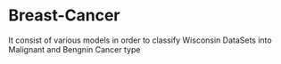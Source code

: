 # Breast-Cancer
It consist of various models in order to classify Wisconsin DataSets into Malignant and Bengnin Cancer type
